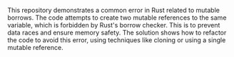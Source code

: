 This repository demonstrates a common error in Rust related to mutable borrows. The code attempts to create two mutable references to the same variable, which is forbidden by Rust's borrow checker. This is to prevent data races and ensure memory safety. The solution shows how to refactor the code to avoid this error, using techniques like cloning or using a single mutable reference.